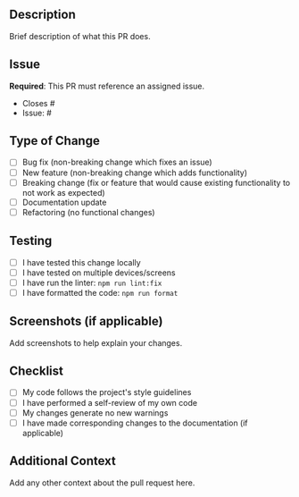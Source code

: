 ## Description

Brief description of what this PR does.

## Issue

**Required**: This PR must reference an assigned issue.

- Closes #
- Issue: #

## Type of Change

- [ ] Bug fix (non-breaking change which fixes an issue)
- [ ] New feature (non-breaking change which adds functionality)
- [ ] Breaking change (fix or feature that would cause existing functionality to not work as expected)
- [ ] Documentation update
- [ ] Refactoring (no functional changes)

## Testing

- [ ] I have tested this change locally
- [ ] I have tested on multiple devices/screens
- [ ] I have run the linter: `npm run lint:fix`
- [ ] I have formatted the code: `npm run format`

## Screenshots (if applicable)

Add screenshots to help explain your changes.

## Checklist

- [ ] My code follows the project's style guidelines
- [ ] I have performed a self-review of my own code
- [ ] My changes generate no new warnings
- [ ] I have made corresponding changes to the documentation (if applicable)

## Additional Context

Add any other context about the pull request here.
